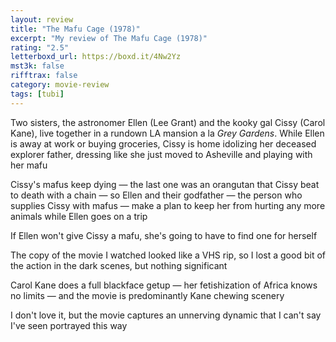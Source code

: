 ```yaml
---
layout: review
title: "The Mafu Cage (1978)"
excerpt: "My review of The Mafu Cage (1978)"
rating: "2.5"
letterboxd_url: https://boxd.it/4Nw2Yz
mst3k: false
rifftrax: false
category: movie-review
tags: [tubi]
---
```


Two sisters, the astronomer Ellen (Lee Grant) and the kooky gal Cissy (Carol Kane), live together in a rundown LA mansion a la <i>Grey Gardens</i>. While Ellen is away at work or buying groceries, Cissy is home idolizing her deceased explorer father, dressing like she just moved to Asheville and playing with her mafu

Cissy's mafus keep dying — the last one was an orangutan that Cissy beat to death with a chain — so Ellen and their godfather — the person who supplies Cissy with mafus — make a plan to keep her from hurting any more animals while Ellen goes on a trip

If Ellen won't give Cissy a mafu, she's going to have to find one for herself

The copy of the movie I watched looked like a VHS rip, so I lost a good bit of the action in the dark scenes, but nothing significant

Carol Kane does a full blackface getup — her fetishization of Africa knows no limits — and the movie is predominantly Kane chewing scenery

I don't love it, but the movie captures an unnerving dynamic that I can't say I've seen portrayed this way
